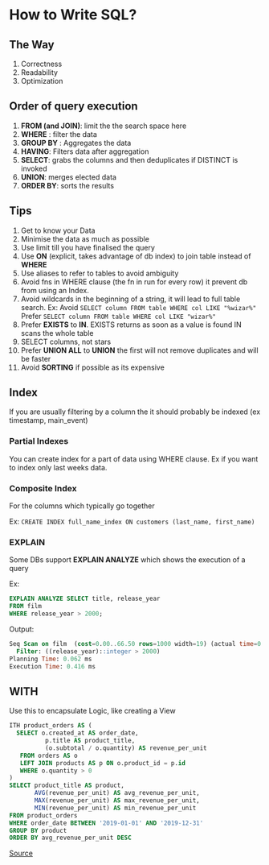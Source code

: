 # How to Write SQL?
## The Way
1. Correctness
2. Readability
3. Optimization

## Order of query execution

1. **FROM (and JOIN)**: limit the the search space here
2. **WHERE** : filter the data 
3. **GROUP BY** : Aggregates the data
4. **HAVING**: Filters data after aggregation
5. **SELECT**: grabs the columns and then deduplicates if DISTINCT is invoked
6. **UNION**: merges elected data
7. **ORDER BY**: sorts the results

## Tips

1. Get to know your Data
2. Minimise the data as much as possible
3. Use limit till you have finalised the query
4. Use **ON** (explicit, takes advantage of db index) to join table instead of **WHERE**
5. Use aliases to refer to tables to avoid ambiguity
6. Avoid fns in WHERE clause (the fn in run for every row) it prevent db from using an Index.
7. Avoid wildcards in the beginning of a string, it will lead to full table search.
   Ex: Avoid
   `SELECT column FROM table WHERE col LIKE "%wizar%"`
   Prefer
   `SELECT column FROM table WHERE col LIKE "wizar%"`
8. Prefer **EXISTS** to **IN**. EXISTS returns as soon as a value is found IN scans the whole table
9. SELECT columns, not stars
10. Prefer **UNION ALL** to **UNION** the first will not remove duplicates and will be faster
11. Avoid **SORTING** if possible as its expensive

## Index

If you are usually filtering by a column the it should probably be indexed (ex timestamp, main_event) 

### Partial Indexes

You can create index for a part of data using WHERE clause. Ex if you want to index only last weeks data.

### Composite Index

For the columns which typically go together

Ex: `CREATE INDEX full_name_index ON customers (last_name, first_name)`

### EXPLAIN

Some DBs support **EXPLAIN ANALYZE** which shows the execution of a query

Ex:

```sql
EXPLAIN ANALYZE SELECT title, release_year
FROM film
WHERE release_year > 2000;
```

Output:

```sql
Seq Scan on film  (cost=0.00..66.50 rows=1000 width=19) (actual time=0.008..0.311 rows=1000 loops=1)
  Filter: ((release_year)::integer > 2000)
Planning Time: 0.062 ms
Execution Time: 0.416 ms
```

## WITH

Use this to encapsulate Logic, like creating a View

```sql
ITH product_orders AS (
  SELECT o.created_at AS order_date,
          p.title AS product_title,
          (o.subtotal / o.quantity) AS revenue_per_unit
   FROM orders AS o
   LEFT JOIN products AS p ON o.product_id = p.id
   WHERE o.quantity > 0
)
SELECT product_title AS product,
       AVG(revenue_per_unit) AS avg_revenue_per_unit,
       MAX(revenue_per_unit) AS max_revenue_per_unit,
       MIN(revenue_per_unit) AS min_revenue_per_unit
FROM product_orders
WHERE order_date BETWEEN '2019-01-01' AND '2019-12-31'
GROUP BY product
ORDER BY avg_revenue_per_unit DESC
```

[Source](https://www.metabase.com/learn/building-analytics/sql-templates/sql-best-practices)

